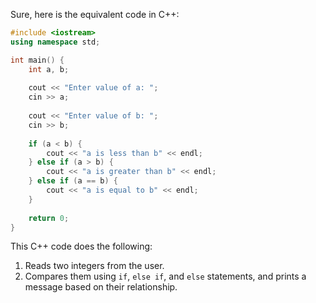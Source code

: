  Sure, here is the equivalent code in C++:

```cpp
#include <iostream>
using namespace std;

int main() {
    int a, b;
    
    cout << "Enter value of a: ";
    cin >> a;
    
    cout << "Enter value of b: ";
    cin >> b;
    
    if (a < b) {
        cout << "a is less than b" << endl;
    } else if (a > b) {
        cout << "a is greater than b" << endl;
    } else if (a == b) {
        cout << "a is equal to b" << endl;
    }
    
    return 0;
}
```

This C++ code does the following:
1. Reads two integers from the user.
2. Compares them using `if`, `else if`, and `else` statements, and prints a message based on their relationship.
